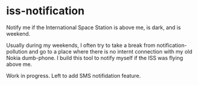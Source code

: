 # iss-notification
Notify me if the International Space Station is above me, is dark, and is weekend. 

Usually during my weekends, I often try to take a break from notification-pollution and go to a place where there is no internt connection with my old Nokia dumb-phone. I build this tool to notify myself if the ISS was flying above me. 

Work in progress. Left to add SMS notifidation feature. 
